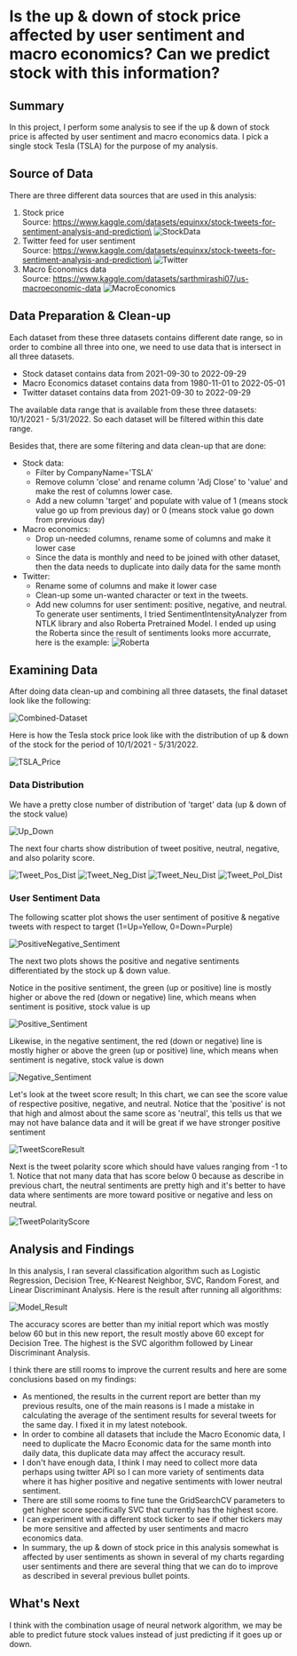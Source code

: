 # Is the up & down of stock price affected by user sentiment and macro economics? Can we predict stock with this information?

## Summary 

In this project, I perform some analysis to see if the up & down of stock price is affected by user sentiment and macro economics data. I pick a single stock Tesla (TSLA) for the purpose of my analysis.

## Source of Data

There are three different data sources that are used in this analysis:
1. Stock price\
Source:  https://www.kaggle.com/datasets/equinxx/stock-tweets-for-sentiment-analysis-and-prediction\
![StockData](./images/Stock.png)
2. Twitter feed for user sentiment\
Source: https://www.kaggle.com/datasets/equinxx/stock-tweets-for-sentiment-analysis-and-prediction\
![Twitter](./images/Twitter.png)
3. Macro Economics data\
Source: https://www.kaggle.com/datasets/sarthmirashi07/us-macroeconomic-data
![MacroEconomics](./images/MacroEconomics.png)

## Data Preparation & Clean-up

Each dataset from these three datasets contains different date range, so in order to combine all three into one, we need to use data that is intersect in all three datasets.
- Stock dataset contains data from 2021-09-30 to 2022-09-29
- Macro Economics dataset contains data from 1980-11-01 to 2022-05-01
- Twitter dataset contains data from 2021-09-30 to 2022-09-29

The available data range that is available from these three datasets: 10/1/2021 - 5/31/2022. So each dataset will be filtered within this date range.

Besides that, there are some filtering and data clean-up that are done:
- Stock data:
  - Filter by CompanyName='TSLA'
  - Remove column 'close' and rename column 'Adj Close' to 'value' and make the rest of columns lower case.
  - Add a new column 'target' and populate with value of 1 (means stock value go up from previous day) or 0 (means stock value go down from previous day)
- Macro economics: 
  - Drop un-needed columns, rename some of columns and make it lower case
  - Since the data is monthly and need to be joined with other dataset, then the data needs to duplicate into daily data for the same month
- Twitter: 
   - Rename some of columns and make it lower case
   - Clean-up some un-wanted character or text in the tweets.
   - Add new columns for user sentiment: positive, negative, and neutral.\
     To generate user sentiments, I tried SentimentIntensityAnalyzer from NTLK library and also Roberta Pretrained Model. I ended up using the Roberta since the result of sentiments looks more accurrate, here is the example:
      ![Roberta](./images/Roberta.png)

## Examining Data

After doing data clean-up and combining all three datasets, the final dataset look like the following:

![Combined-Dataset](./images/Combined-Dataset.png)

Here is how the Tesla stock price look like with the distribution of up & down of the stock for the period of 10/1/2021 - 5/31/2022.

![TSLA_Price](./images/TSLA_Price.png)

### Data Distribution

We have a pretty close number of distribution of 'target' data (up & down of the stock value)

![Up_Down](./images/Up_Down.png)

The next four charts show distribution of tweet positive, neutral, negative, and also polarity score.

![Tweet_Pos_Dist](./images/Tweet_Pos_Dist.png)
![Tweet_Neg_Dist](./images/Tweet_Neg_Dist.png)
![Tweet_Neu_Dist](./images/Tweet_Neu_Dist.png)
![Tweet_Pol_Dist](./images/Tweet_Pol_Dist.png)

### User Sentiment Data

The following scatter plot shows the user sentiment of positive & negative tweets with respect to target (1=Up=Yellow, 0=Down=Purple)

![PositiveNegative_Sentiment](./images/PositiveNegative_Sentiment.png)

The next two plots shows the positive and negative sentiments differentiated by the stock up & down value. 

Notice in the positive sentiment, the green (up or positive) line is mostly higher or above the red (down or negative) line, which means when sentiment is positive, stock value is up

![Positive_Sentiment](./images/Positive_Sentiment.png)

Likewise, in the negative sentiment, the red (down or negative) line is mostly higher or above the green (up or positive) line, which means when sentiment is negative, stock value is down

![Negative_Sentiment](./images/Negative_Sentiment.png)

Let's look at the tweet score result; In this chart, we can see the score value of respective positive, negative, and neutral. Notice that the 'positive' is not that high and almost about the same score as 'neutral', this tells us that we may not have balance data and it will be great if we have stronger positive sentiment

![TweetScoreResult](./images/TweetScoreResult.png)

Next is the tweet polarity score which should have values ranging from -1 to 1. Notice that not many data that has score below 0 because as describe in previous chart, the neutral sentiments are pretty high and it's better to have data where sentiments are more toward positive or negative and less on neutral.

![TweetPolarityScore](./images/TweetPolarityScore.png)


## Analysis and Findings

In this analysis, I ran several classification algorithm such as Logistic Regression, Decision Tree, K-Nearest Neighbor, SVC, Random Forest, and Linear Discriminant Analysis. Here is the result after running all algorithms:

![Model_Result](./images/Model_Result.png)

The accuracy scores are better than my initial report which was mostly below 60 but in this new report, the result mostly above 60 except for Decision Tree. The highest is the SVC algorithm followed by Linear Discriminant Analysis. 

I think there are still rooms to improve the current results and here are some conclusions based on my findings:
 
- As mentioned, the results in the current report are better than my previous results, one of the main reasons is I made a mistake in calculating the average of the sentiment results for several tweets for the same day. I fixed it in my latest notebook.
- In order to combine all datasets that include the Macro Economic data, I need to duplicate the Macro Economic data for the same month into daily data, this duplicate data may affect the accuracy result.
- I don't have enough data, I think I may need to collect more data perhaps using twitter API so I can more variety of sentiments data where it has higher positive and negative sentiments with lower neutral sentiment.
- There are still some rooms to fine tune the GridSearchCV parameters to get higher score specifically SVC that currently has the highest score.
- I can experiment with a different stock ticker to see if other tickers may be more sensitive and affected by user sentiments and macro economics data.
- In summary, the up & down of stock price in this analysis somewhat is affected by user sentiments as shown in several of my charts regarding user sentiments and there are several thing that we can do to improve as described in several previous bullet points.

## What's Next

I think with the combination usage of neural network algorithm, we may be able to predict future stock values instead of just predicting if it goes up or down.
